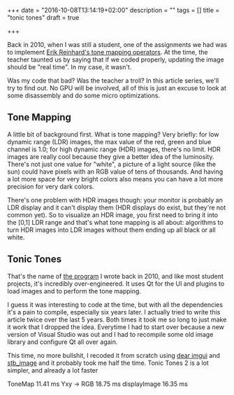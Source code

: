 +++
date = "2016-10-08T13:14:19+02:00"
description = ""
tags = []
title = "tonic tones"
draft = true

+++

Back in 2010, when I was still a student, one of the assignments we had was to implement [Erik Reinhard's tone mapping operators](https://www.cs.utah.edu/~reinhard/cdrom/tonemap.pdf).
At the time, the teacher taunted us by saying that if we coded properly, updating the image should be "real time".
In my case, it wasn't.

Was my code that bad? Was the teacher a troll? In this article series, we'll try to find out. No GPU will be involved, all of this is just an excuse to look at
some disassembly and do some micro optimizations.

<!--more-->

## Tone Mapping

A little bit of background first. What is tone mapping? Very briefly: for low dynamic range (LDR) images, the max value of the red, green and blue channel is 1.0; 
for high dynamic range (HDR) images, there's no limit. HDR images are really cool because they give a better idea of the luminosity. There's not just one value for "white",
a picture of a light source (like the sun) could have pixels with an RGB value of tens of thousands. And having a lot more space for very bright colors also means you
can have a lot more precision for very dark colors.

There's one problem with HDR images though: your monitor is probably an LDR display and it can't display them (HDR displays do exist, but they're not common yet). 
So to visualize an HDR image, you first need to bring it into the [0,1] LDR range and that's what tone mapping is all about: 
algorithms to turn HDR images into LDR images without them ending up all black or all white.

## Tonic Tones

That's the name of [the program](https://github.com/jlaumon/TonicTones) I wrote back in 2010, and like most student projects, it's incredibly over-engineered.
It uses Qt for the UI and plugins to load images and to perform the tone mapping. 

I guess it was interesting to code at the time, but with all the dependencies it's a pain to compile, especially six years later. I actually tried to write this article twice over the last 5 years. 
Both times it took me so long to just make it work that I dropped the idea. Everytime I had to start over because a new version of Visual Studio
was out and I had to recompile some old image library and configure Qt all over again.

This time, no more bullshit, I recoded it from scratch using [dear imgui](https://github.com/ocornut/imgui) and [stb_image](https://github.com/nothings/stb)
and it probably took me half the time. Tonic Tones 2 is a lot simpler, and already a lot faster






ToneMap 11.41 ms
Yxy -> RGB 18.75 ms
displayImage 16.35 ms